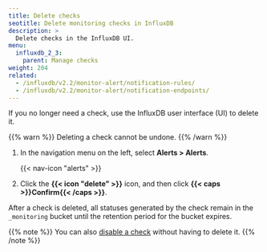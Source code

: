 ```yaml
---
title: Delete checks
seotitle: Delete monitoring checks in InfluxDB
description: >
  Delete checks in the InfluxDB UI.
menu:
  influxdb_2_3:
    parent: Manage checks
weight: 204
related:
  - /influxdb/v2.2/monitor-alert/notification-rules/
  - /influxdb/v2.2/monitor-alert/notification-endpoints/
---
```


If you no longer need a check, use the InfluxDB user interface (UI) to delete it.

{{% warn %}}
Deleting a check cannot be undone.
{{% /warn %}}

1.  In the navigation menu on the left, select **Alerts > Alerts**.

    {{< nav-icon "alerts" >}}

2.  Click the **{{< icon "delete" >}}** icon, and then click **{{< caps >}}Confirm{{< /caps >}}**.

After a check is deleted, all statuses generated by the check remain in the `_monitoring`
bucket until the retention period for the bucket expires.

{{% note %}}
You can also [disable a check](/influxdb/v2.2/monitor-alert/checks/update/#enable-or-disable-a-check)
without having to delete it.
{{% /note %}}
